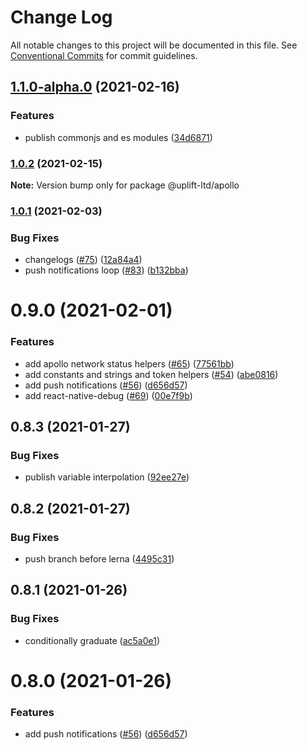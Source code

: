 # Change Log

All notable changes to this project will be documented in this file.
See [Conventional Commits](https://conventionalcommits.org) for commit guidelines.

## [1.1.0-alpha.0](https://github.com/uplift-ltd/nexus/compare/@uplift-ltd/apollo@1.0.2...@uplift-ltd/apollo@1.1.0-alpha.0) (2021-02-16)


### Features

* publish commonjs and es modules ([34d6871](https://github.com/uplift-ltd/nexus/commit/34d6871f720efebf2d48773ae1e17c8dc6fd652d))



### [1.0.2](https://github.com/uplift-ltd/nexus/compare/@uplift-ltd/apollo@1.0.1...@uplift-ltd/apollo@1.0.2) (2021-02-15)

**Note:** Version bump only for package @uplift-ltd/apollo





### [1.0.1](https://github.com/uplift-ltd/nexus/compare/@uplift-ltd/apollo@0.9.0...@uplift-ltd/apollo@1.0.1) (2021-02-03)


### Bug Fixes

* changelogs ([#75](https://github.com/uplift-ltd/nexus/issues/75)) ([12a84a4](https://github.com/uplift-ltd/nexus/commit/12a84a443f74257efe930d0dcf96b61635643dcd))
* push notifications loop ([#83](https://github.com/uplift-ltd/nexus/issues/83)) ([b132bba](https://github.com/uplift-ltd/nexus/commit/b132bba43aecc72f62c09dace235d166dc61c000))



# 0.9.0 (2021-02-01)


### Features

* add apollo network status helpers ([#65](https://github.com/uplift-ltd/nexus/issues/65))
  ([77561bb](https://github.com/uplift-ltd/nexus/commit/77561bb91d4b80eaf35aa6161a74f24427a4f6d3))
* add constants and strings and token helpers ([#54](https://github.com/uplift-ltd/nexus/issues/54))
  ([abe0816](https://github.com/uplift-ltd/nexus/commit/abe08162dec2552c083680fde4ce80bf9d4b6675))
* add push notifications ([#56](https://github.com/uplift-ltd/nexus/issues/56))
  ([d656d57](https://github.com/uplift-ltd/nexus/commit/d656d57fa545c77c9c28aab77e57ea43a2bacc60))
* add react-native-debug ([#69](https://github.com/uplift-ltd/nexus/issues/69))
  ([00e7f9b](https://github.com/uplift-ltd/nexus/commit/00e7f9bcbb978be76b79c90be1df4100801f7b7b))





## 0.8.3 (2021-01-27)


### Bug Fixes

* publish variable interpolation
  ([92ee27e](https://github.com/uplift-ltd/nexus/commit/92ee27e2b1a473d14e95120fd9835f90e2b4b0d0))





## 0.8.2 (2021-01-27)


### Bug Fixes

* push branch before lerna
  ([4495c31](https://github.com/uplift-ltd/nexus/commit/4495c311019edad65242fddfcbec3763a86f528c))





## 0.8.1 (2021-01-26)


### Bug Fixes

* conditionally graduate
  ([ac5a0e1](https://github.com/uplift-ltd/nexus/commit/ac5a0e1fc880399a0b498e7eac042f1572fee991))





# 0.8.0 (2021-01-26)


### Features

* add push notifications ([#56](https://github.com/uplift-ltd/nexus/issues/56))
  ([d656d57](https://github.com/uplift-ltd/nexus/commit/d656d57fa545c77c9c28aab77e57ea43a2bacc60))
